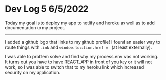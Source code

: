 # Dev Log 5 6/5/2022


Today my goal is to deploy my app to netlify and heroku as well as to add documentation to my project.

____________________________________________________________


I added a github logo that links to my github profile! I found an easier way to route things with `Link` and `window.location.href = ` (at least externally).

I was able to problem solve and find why my process.env was not working. It turns out you have to have REACT_APP in front of you key or it will not work, so I was able to switch that to my heroku link which increased security on my application.